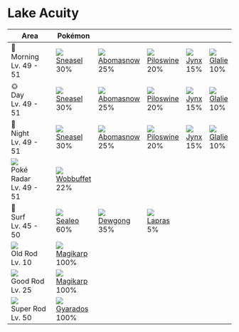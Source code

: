 # Lake Acuity

Area                                         | Pokémon                        | &nbsp;                         | &nbsp;                         | &nbsp;                    | &nbsp;
---                                          | ---                            | ---                            | ---                            | ---                       | ---
🌅<br>Morning<br>Lv. 49 - 51                  | ![][215]<br>[Sneasel]<br>30%   | ![][460]<br>[Abomasnow]<br>25% | ![][221]<br>[Piloswine]<br>20% | ![][124]<br>[Jynx]<br>15% | ![][362]<br>[Glalie]<br>10%
🌞<br>Day<br>Lv. 49 - 51                      | ![][215]<br>[Sneasel]<br>30%   | ![][460]<br>[Abomasnow]<br>25% | ![][221]<br>[Piloswine]<br>20% | ![][124]<br>[Jynx]<br>15% | ![][362]<br>[Glalie]<br>10%
🌙<br>Night<br>Lv. 49 - 51                    | ![][215]<br>[Sneasel]<br>30%   | ![][460]<br>[Abomasnow]<br>25% | ![][221]<br>[Piloswine]<br>20% | ![][124]<br>[Jynx]<br>15% | ![][362]<br>[Glalie]<br>10%
![][poke-radar]<br>Poké Radar<br>Lv. 49 - 51 | ![][202]<br>[Wobbuffet]<br>22% | &nbsp;                         | &nbsp;                         | &nbsp;                    | &nbsp;
🌊<br>Surf<br>Lv. 45 - 50                     | ![][364]<br>[Sealeo]<br>60%    | ![][087]<br>[Dewgong]<br>35%   | ![][131]<br>[Lapras]<br>5%     | &nbsp;                    | &nbsp;
![][old-rod]<br>Old Rod<br>Lv. 10            | ![][129]<br>[Magikarp]<br>100% | &nbsp;                         | &nbsp;                         | &nbsp;                    | &nbsp;
![][good-rod]<br>Good Rod<br>Lv. 25          | ![][129]<br>[Magikarp]<br>100% | &nbsp;                         | &nbsp;                         | &nbsp;                    | &nbsp;
![][super-rod]<br>Super Rod<br>Lv. 50        | ![][130]<br>[Gyarados]<br>100% | &nbsp;                         | &nbsp;                         | &nbsp;                    | &nbsp;

[Dewgong]: ../../pokemons/087/
[Jynx]: ../../pokemons/124/
[Magikarp]: ../../pokemons/129/
[Gyarados]: ../../pokemons/130/
[Lapras]: ../../pokemons/131/
[Wobbuffet]: ../../pokemons/202/
[Sneasel]: ../../pokemons/215/
[Piloswine]: ../../pokemons/221/
[Glalie]: ../../pokemons/362/
[Sealeo]: ../../pokemons/364/
[Abomasnow]: ../../pokemons/460/
[good-rod]: ../img/items/good-rod.png
[old-rod]: ../img/items/old-rod.png
[poke-radar]: ../img/items/poke-radar.png
[super-rod]: ../img/items/super-rod.png
[087]: ../img/pokemon/087.png
[124]: ../img/pokemon/124.png
[129]: ../img/pokemon/129.png
[130]: ../img/pokemon/130.png
[131]: ../img/pokemon/131.png
[202]: ../img/pokemon/202.png
[215]: ../img/pokemon/215.png
[221]: ../img/pokemon/221.png
[362]: ../img/pokemon/362.png
[364]: ../img/pokemon/364.png
[460]: ../img/pokemon/460.png
